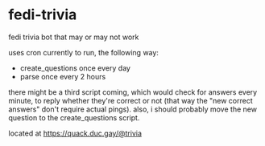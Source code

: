 # fedi-trivia
fedi trivia bot that may or may not work

uses cron currently to run, the following way:
- create_questions once every day
- parse once every 2 hours

there might be a third script coming, which would check for answers every minute, to reply whether they're correct or not (that way the "new correct answers" don't require actual pings). also, i should probably move the new question to the create_questions script.

located at https://quack.duc.gay/@trivia
